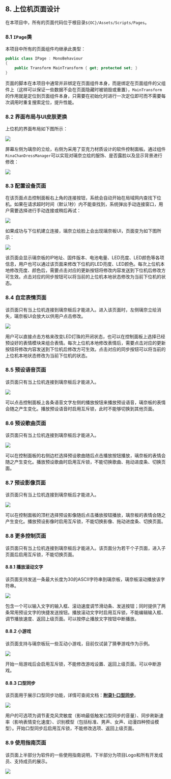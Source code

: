 ## 8. 上位机页面设计

在本项目中，所有的页面代码位于根目录`${OC}/Assets/Scripts/Pages`。

### 8.1 `IPage`类

本项目中所有的页面组件均继承此类型：

```c#
public class IPage : MonoBehaviour
{
    public Transform MainTransform { get; protected set; }
}
```

页面的脚本在本项目中通常并非绑定在页面组件本身，而是绑定在页面组件的父组件上（这样可以保证一些数据不会在页面隐藏时被销毁或重置），`MainTransform`的作用就是定位到页面组件本身，只需要在初始化时进行一次定位即可而不需要每次调用时重复搜索定位，提升性能。

### 8.2 界面布局与UI皮肤更换

上位机的界面布局如下图所示：

![](./Assets/主页-未连接1.png)

屏幕左侧为璃奈的立绘，右侧为采用了亚克力材质设计的软件控制面板。通过组件`RinaChanDressManager`可以实现对璃奈立绘的服饰、是否露脸以及显示背景进行修改：

![](./Assets/主页-未连接2.png)

### 8.3 配置设备页面

在该页面点击控制面板右上角的连接按钮，系统会自动开始在局域网内查找下位机。如果在请求超时时间（默认1秒）内不能查找到，系统弹出手动连接窗口，用户需要选择进行手动连接或稍后再试：

![](./Assets/主页-手动连接.png)

如果成功与下位机建立连接，璃奈立绘脸上会出现璃奈板UI，页面变为如下图所示：

![](./Assets/主页-已连接.png)

该页面会显示璃奈板的IP地址、固件版本、电池电量、LED亮度、LED颜色等各项信息，用户也可以通过该页面来修改下位机的LED亮度、LED颜色。每次上位机本地修改亮度、颜色后，需要点击对应的更新按钮将修改内容发送到下位机后修改方可生效。点击对应的同步按钮可以将当前的上位机本地状态修改为当前下位机的状态。

### 8.4 自定表情页面

该页面只有当上位机连接到璃奈板后才能进入。进入该页面时，左侧璃奈立绘消失，璃奈板UI会放大以供用户点击修改。

![](./Assets/自定表情界面.png)

用户可以直接点击方格来改变LED灯珠的开闭状态，也可以在控制面板上选择已经预设好的表情模块来组合表情。每次上位机本地修改表情后，需要点击对应的更新按钮将修改内容发送到下位机后修改方可生效。点击对应的同步按钮可以将当前的上位机本地状态修改为当前下位机的状态。

### 8.5 预设语音页面

该页面只有当上位机连接到璃奈板后才能进入。

![](./Assets/预设语音界面.png)

可以点击控制面板上各条语音文字左侧的播放按钮来播放预设语音，璃奈板的表情会随之产生变化。播放预设语音时启用互斥锁，此时不能够切换到其他页面。

### 8.6 预设歌曲页面

该页面只有当上位机连接到璃奈板后才能进入。

![](./Assets/预设歌曲界面.png)

可以在控制面板的右侧边栏选择预设歌曲随后点击播放按钮播放，璃奈板的表情会随之产生变化。播放预设歌曲时启用互斥锁，不能切换歌曲、拖动进度条、切换页面。

### 8.7 预设影像页面

该页面只有当上位机连接到璃奈板后才能进入。

![](./Assets/预设影像界面.png)

可以在控制面板的顶栏选择预设影像随后点击播放按钮播放，璃奈板的表情会随之产生变化。播放预设影像时启用互斥锁，不能切换影像、拖动进度条、切换页面。

### 8.8 更多控制页面

该页面只有当上位机连接到璃奈板后才能进入。该页面分为若干个子页面，进入子页面后启用互斥锁，不能切换页面。

#### 8.8.1 播放滚动文字

该页面支持发送一条最大长度为30的ASCII字符串到璃奈板，璃奈板滚动播放该字符串。

![](./Assets/滚动文字界面.png)

包含一个可以输入文字的输入框、滚动速度调节滑动条、发送按钮；同时提供了两条常用预设文字的快捷发送按钮。播放滚动文字时启用互斥锁，不能编辑输入框、调节播放速度、返回上级页面。可以按停止播放文字按钮中断播放。

#### 8.8.2 小游戏

该页面支持与璃奈板玩一些互动小游戏，目前仅试装了猜拳游戏作为示例。

![](./Assets/猜拳界面.png)

开始一局游戏后会启用互斥锁，不能修改游戏设置、返回上级页面。可以中断游戏。

#### 8.8.3 口型同步

该页面用于展示口型同步功能，详情可查阅文档：**[附录1-口型同步](./附录1-口型同步.md)**。

![](./Assets/口型同步界面.png)

用户的可选项为调节麦克风灵敏度（影响最低触发口型同步的音量）、同步刷新速率（影响表情变化速度）、识别模型（包括标准、男声、女声、动漫四种预设模型）。开始口型同步后启用互斥锁，不能修改选项、返回上级页面。

### 8.9 使用指南页面

该页面上半部分为软件的一些使用指南说明，下半部分为项目Logo和所有开发成员、支持成员的展示。

![](./Assets/使用指南界面.png)
